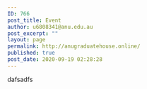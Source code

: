 ```yaml
---
ID: 766
post_title: Event
author: u6808341@anu.edu.au
post_excerpt: ""
layout: page
permalink: http://anugraduatehouse.online/
published: true
post_date: 2020-09-19 02:28:28
---
```

<!-- wp:paragraph -->
<p>dafsadfs</p>
<!-- /wp:paragraph -->